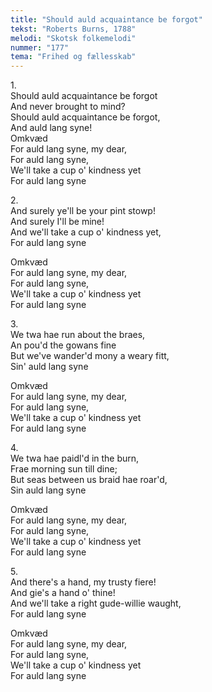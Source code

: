 ```yaml
---
title: "Should auld acquaintance be forgot"
tekst: "Roberts Burns, 1788"
melodi: "Skotsk folkemelodi"
nummer: "177"
tema: "Frihed og fællesskab"
---
```

1\.\
Should auld acquaintance be forgot<br>
And never brought to mind?<br>
Should auld acquaintance be forgot,<br>
And auld lang syne!<br>
Omkvæd<br>
For auld lang syne, my dear,<br>
For auld lang syne,<br>
We'll take a cup o' kindness yet<br>
For auld lang syne<br>

2\.\
And surely ye'll be your pint stowp!<br>
And surely I'll be mine!<br>
And we'll take a cup o' kindness yet,<br>
For auld lang syne<br>

Omkvæd<br>
For auld lang syne, my dear,<br>
For auld lang syne,<br>
We'll take a cup o' kindness yet<br>
For auld lang syne<br>

3\.\
We twa hae run about the braes,<br>
An pou'd the gowans fine<br>
But we've wander'd mony a weary fitt,<br>
Sin' auld lang syne<br>

Omkvæd<br>
For auld lang syne, my dear,<br>
For auld lang syne,<br>
We'll take a cup o' kindness yet<br>
For auld lang syne<br>

4\.\
We twa hae paidl'd in the burn,<br>
Frae morning sun till dine;<br>
But seas between us braid hae roar'd,<br>
Sin auld lang syne<br>

Omkvæd<br>
For auld lang syne, my dear,<br>
For auld lang syne,<br>
We'll take a cup o' kindness yet<br>
For auld lang syne<br>

5\.\
And there's a hand, my trusty fiere!<br>
And gie's a hand o' thine!<br>
And we'll take a right gude-willie waught,<br>
For auld lang syne<br>

Omkvæd<br>
For auld lang syne, my dear,<br>
For auld lang syne,<br>
We'll take a cup o' kindness yet<br>
For auld lang syne<br>
